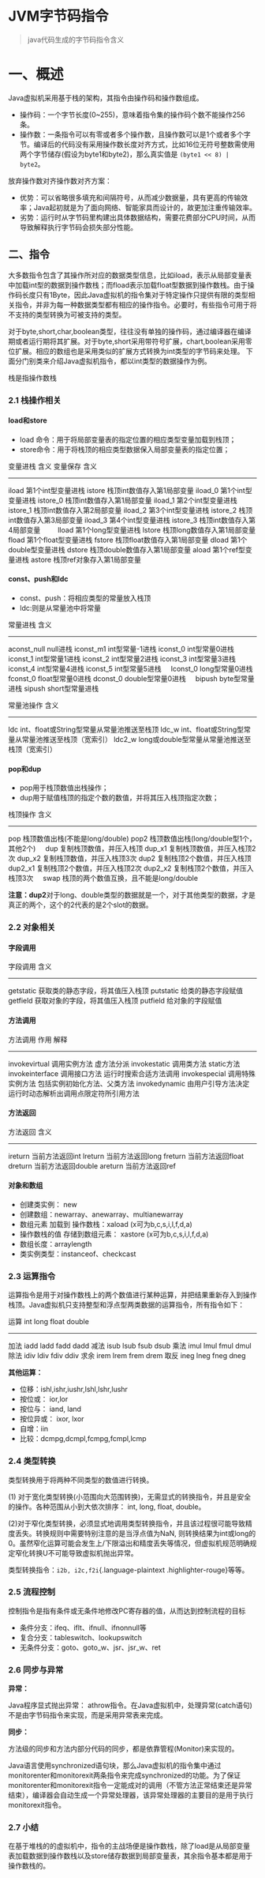 
JVM字节码指令
===================

> java代码生成的字节码指令含义

一、概述
========

Java虚拟机采用基于栈的架构，其指令由操作码和操作数组成。

-   操作码：一个字节长度(0\~255)，意味着指令集的操作码个数不能操作256条。
-   操作数：一条指令可以有零或者多个操作数，且操作数可以是1个或者多个字节。编译后的代码没有采用操作数长度对齐方式，比如16位无符号整数需使用两个字节储存(假设为byte1和byte2)，那么真实值是
    `(byte1 << 8) | byte2`。

放弃操作数对齐操作数对齐方案：

-   优势：可以省略很多填充和间隔符号，从而减少数据量，具有更高的传输效率；Java起初就是为了面向网络、智能家具而设计的，故更加注重传输效率。
-   劣势：运行时从字节码里构建出具体数据结构，需要花费部分CPU时间，从而导致解释执行字节码会损失部分性能。

二、指令
--------

大多数指令包含了其操作所对应的数据类型信息，比如iload，表示从局部变量表中加载int型的数据到操作数栈；而fload表示加载float型数据到操作数栈。由于操作码长度只有1Byte，因此Java虚拟机的指令集对于特定操作只提供有限的类型相关指令，并非为每一种数据类型都有相应的操作指令。必要时，有些指令可用于将不支持的类型转换为可被支持的类型。

对于byte,short,char,boolean类型，往往没有单独的操作码，通过编译器在编译期或者运行期将其扩展。对于byte,short采用带符号扩展，chart,boolean采用零位扩展。相应的数组也是采用类似的扩展方式转换为int类型的字节码来处理。
下面分门别类来介绍Java虚拟机指令，都以int类型的数据操作为例。

栈是指操作数栈

### 2.1 栈操作相关

#### load和store

-   load 命令：用于将局部变量表的指定位置的相应类型变量加载到栈顶；
-   store命令：用于将栈顶的相应类型数据保入局部变量表的指定位置；

  变量进栈   含义                    变量保存    含义
  ---------- ----------------------- ----------- -------------------------------
  iload      第1个int型变量进栈      istore      栈顶int数值存入第1局部变量
  iload\_0   第1个int型变量进栈      istore\_0   栈顶int数值存入第1局部变量
  iload\_1   第2个int型变量进栈      istore\_1   栈顶int数值存入第2局部变量
  iload\_2   第3个int型变量进栈      istore\_2   栈顶int数值存入第3局部变量
  iload\_3   第4个int型变量进栈      istore\_3   栈顶int数值存入第4局部变量
                                                  
  lload      第1个long型变量进栈     lstore      栈顶long数值存入第1局部变量
  fload      第1个float型变量进栈    fstore      栈顶float数值存入第1局部变量
  dload      第1个double型变量进栈   dstore      栈顶double数值存入第1局部变量
  aload      第1个ref型变量进栈      astore      栈顶ref对象存入第1局部变量

#### const、push和ldc

-   const、push：将相应类型的常量放入栈顶
-   ldc:则是从常量池中将常量

  常量进栈       含义
  -------------- -------------------
  aconst\_null   null进栈
  iconst\_m1     int型常量-1进栈
  iconst\_0      int型常量0进栈
  iconst\_1      int型常量1进栈
  iconst\_2      int型常量2进栈
  iconst\_3      int型常量3进栈
  iconst\_4      int型常量4进栈
  iconst\_5      int型常量5进栈
                  
  lconst\_0      long型常量0进栈
  fconst\_0      float型常量0进栈
  dconst\_0      double型常量0进栈
                  
  bipush         byte型常量进栈
  sipush         short型常量进栈

  常量池操作   含义
  ------------ ------------------------------------------------------
  ldc          int、float或String型常量从常量池推送至栈顶
  ldc\_w       int、float或String型常量从常量池推送至栈顶（宽索引）
  ldc2\_w      long或double型常量从常量池推送至栈顶（宽索引）

#### pop和dup

-   pop用于栈顶数值出栈操作；
-   dup用于赋值栈顶的指定个数的数值，并将其压入栈顶指定次数；

  栈顶操作   含义
  ---------- -----------------------------------------
  pop        栈顶数值出栈(不能是long/double)
  pop2       栈顶数值出栈(long/double型1个，其他2个)
              
  dup        复制栈顶数值，并压入栈顶
  dup\_x1    复制栈顶数值，并压入栈顶2次
  dup\_x2    复制栈顶数值，并压入栈顶3次
  dup2       复制栈顶2个数值，并压入栈顶
  dup2\_x1   复制栈顶2个数值，并压入栈顶2次
  dup2\_x2   复制栈顶2个数值，并压入栈顶3次
              
  swap       栈顶的两个数值互换，且不能是long/double

**注意：dup2**对于long、double类型的数据就是一个，对于其他类型的数据，才是真正的两个，这个的2代表的是2个slot的数据。

### 2.2 对象相关

#### 字段调用

  字段调用    含义
  ----------- ----------------------------------
  getstatic   获取类的静态字段，将其值压入栈顶
  putstatic   给类的静态字段赋值
  getfield    获取对象的字段，将其值压入栈顶
  putfield    给对象的字段赋值

#### 方法调用

  方法调用          作用                 解释
  ----------------- -------------------- ----------------------------------------
  invokevirtual     调用实例方法         虚方法分派
  invokestatic      调用类方法           static方法
  invokeinterface   调用接口方法         运行时搜索合适方法调用
  invokespecial     调用特殊实例方法     包括实例初始化方法、父类方法
  invokedynamic     由用户引导方法决定   运行时动态解析出调用点限定符所引用方法

#### 方法返回

  方法返回   含义
  ---------- --------------------
  ireturn    当前方法返回int
  lreturn    当前方法返回long
  freturn    当前方法返回float
  dreturn    当前方法返回double
  areturn    当前方法返回ref

#### 对象和数组

-   创建类实例： new
-   创建数组：newarray、anewarray、multianewarray
-   数组元素 加载到 操作数栈：xaload (x可为b,c,s,i,l,f,d,a)
-   操作数栈的值 存储到数组元素： xastore (x可为b,c,s,i,l,f,d,a)
-   数组长度：arraylength
-   类实例类型：instanceof、checkcast

### 2.3 运算指令

运算指令是用于对操作数栈上的两个数值进行某种运算，并把结果重新存入到操作栈顶。Java虚拟机只支持整型和浮点型两类数据的运算指令，所有指令如下：

  运算   int    long   float   double
  ------ ------ ------ ------- --------
  加法   iadd   ladd   fadd    dadd
  减法   isub   lsub   fsub    dsub
  乘法   imul   lmul   fmul    dmul
  除法   idiv   ldiv   fdiv    ddiv
  求余   irem   lrem   frem    drem
  取反   ineg   lneg   fneg    dneg

**其他运算：**

-   位移：ishl,ishr,iushr,lshl,lshr,lushr
-   按位或： ior,lor
-   按位与： iand, land
-   按位异或： ixor, lxor
-   自增：iin
-   比较：dcmpg,dcmpl,fcmpg,fcmpl,lcmp

### 2.4 类型转换

类型转换用于将两种不同类型的数值进行转换。

​(1)
对于宽化类型转换(小范围向大范围转换)，无需显式的转换指令，并且是安全的操作。各种范围从小到大依次排序：
int, long, float, double。

(2)对于窄化类型转换，必须显式地调用类型转换指令，并且该过程很可能导致精度丢失。转换规则中需要特别注意的是当浮点值为NaN,
则转换结果为int或long的0。虽然窄化运算可能会发生上/下限溢出和精度丢失等情况，但虚拟机规范明确规定窄化转换U不可能导致虚拟机抛出异常。

类型转换指令：`i2b, i2c,f2i`{.language-plaintext
.highlighter-rouge}等等。

### 2.5 流程控制

控制指令是指有条件或无条件地修改PC寄存器的值，从而达到控制流程的目标

-   条件分支：ifeq、iflt、ifnull、ifnonnull等
-   复合分支：tableswitch、lookupswitch
-   无条件分支：goto、goto\_w、jsr、jsr\_w、ret

### 2.6 同步与异常

**异常：**

Java程序显式抛出异常：
athrow指令。在Java虚拟机中，处理异常(catch语句)不是由字节码指令来实现，而是采用异常表来完成。

**同步：**

方法级的同步和方法内部分代码的同步，都是依靠管程(Monitor)来实现的。

Java语言使用synchronized语句块，那么Java虚拟机的指令集中通过monitorenter和monitorexit两条指令来完成synchronized的功能。为了保证monitorenter和monitorexit指令一定能成对的调用（不管方法正常结束还是异常结束），编译器会自动生成一个异常处理器，该异常处理器的主要目的是用于执行monitorexit指令。

### 2.7 小结

在基于堆栈的的虚拟机中，指令的主战场便是操作数栈，除了load是从局部变量表加载数据到操作数栈以及store储存数据到局部变量表，其余指令基本都是用于操作数栈的。
